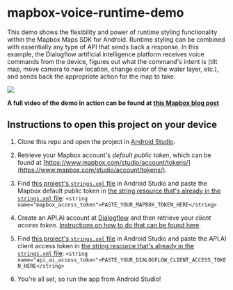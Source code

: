 # mapbox-voice-runtime-demo

This demo shows the flexibility and power of runtime styling functionality within the Mapbox Maps SDK for Android. Runtime styling can be combined with essentially any type of API that sends back a response. In this example, the Dialogflow artificial intelligence platform receives voice commands from the device, figures out what the command's intent is (tilt map, move camera to new location, change color of the water layer, etc.), and sends back the appropriate action for the map to take.

![](https://github.com/mapbox/mapbox-voice-runtime-demo/blob/master/demo-in-action.gif)



**A full video of the demo in action can be found at [this Mapbox blog post](https://drive.google.com/a/mapbox.com/file/d/0B66w40cI4PGHS2FKVTRGZnE2c0E/view?usp=sharing)**


## Instructions to open this project on your device

1. Clone this repo and open the project in [Android Studio](https://developer.android.com/studio/preview/index.html). 

2. Retrieve your Mapbox account's _default public token_, which can be found at [https://www.mapbox.com/studio/account/tokens/](https://www.mapbox.com/studio/account/tokens/).

3. Find [this project's `strings.xml` file](https://github.com/mapbox/mapbox-voice-runtime-demo/blob/master/app/src/main/res/values/strings.xml) in Android Studio and paste the Mapbox default public token in [the string resource that's already in the `strings.xml` file](https://github.com/mapbox/mapbox-voice-runtime-demo/blob/master/app/src/main/res/values/strings.xml#L4):
```<string name="mapbox_access_token">PASTE_YOUR_MAPBOX_TOKEN_HERE</string>```

4. Create an API.AI account at [Dialogflow](https://dialogflow.com/) and then retrieve your _client access token_. [Instructions on how to do that can be found here](https://dialogflow.com/docs/reference/agent/#obtaining_access_tokens).

5. Find [this project's `strings.xml` file](https://github.com/mapbox/mapbox-voice-runtime-demo/blob/master/app/src/main/res/values/strings.xml) in Android Studio and paste the API.AI client access token in [the string resource that's already in the `strings.xml` file](https://github.com/mapbox/mapbox-voice-runtime-demo/blob/master/app/src/main/res/values/strings.xml#L5):
```<string name="api_ai_access_token">PASTE_YOUR_DIALOGFLOW_CLIENT_ACCESS_TOKEN_HERE</string>```

6. You're all set, so run the app from Android Studio!

